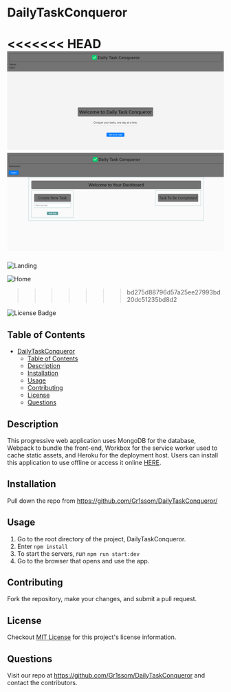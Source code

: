# DailyTaskConqueror
<<<<<<< HEAD
![App image](./frontend/src/assets/Landing.png)
![App image](frontend/src/assets/Home.png)
=======
![Landing](https://github.com/Gr1ssom/DailyTaskConqueror/assets/123666763/c86de4c8-f6b1-4f81-8751-ec4337a764da)

![Home](https://github.com/Gr1ssom/DailyTaskConqueror/assets/123666763/54dc2a13-b670-4ac2-b31f-9341099e2578)
>>>>>>> bd275d88796d57a25ee27993bd20dc51235bd8d2

![License Badge](https://shields.io/badge/license-MIT-blue)
## Table of Contents
- [DailyTaskConqueror](#dailytaskconqueror)
  - [Table of Contents](#table-of-contents)
  - [Description](#description)
  - [Installation](#installation)
  - [Usage](#usage)
  - [Contributing](#contributing)
  - [License](#license)
  - [Questions](#questions)

## Description
This progressive web application uses MongoDB for the database, Webpack to bundle the front-end, Workbox for the service worker used to cache static assets, and Heroku for the deployment host. Users can install this application to use offline or access it online [HERE](https://NEWDEPLOYLINK.herokuapp.com/).

## Installation
Pull down the repo from https://github.com/Gr1ssom/DailyTaskConqueror/

## Usage
1. Go to the root directory of the project, DailyTaskConqueror.
2. Enter `npm install`
3. To start the servers, run `npm run start:dev`
4. Go to the browser that opens and use the app.


## Contributing
Fork the repository, make your changes, and submit a pull request.

## License
Checkout [MIT License](https://mit-license.org/) for this project's license information.

## Questions
Visit our repo at https://github.com/Gr1ssom/DailyTaskConqueror and contact the contributors.
